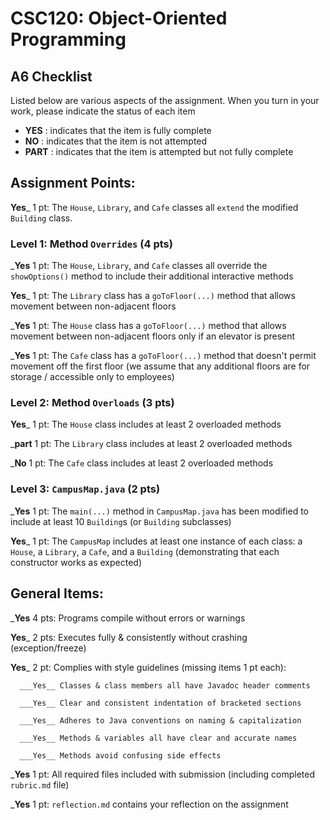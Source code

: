 # CSC120: Object-Oriented Programming
## A6 Checklist

Listed below are various aspects of the assignment.  When you turn in your work, please indicate the status of each item

- **YES** : indicates that the item is fully complete
- **NO** : indicates that the item is not attempted
- **PART** : indicates that the item is attempted but not fully complete


## Assignment Points:

__Yes___ 1 pt: The `House`, `Library`, and `Cafe` classes all `extend` the modified `Building` class.

### Level 1: Method `Overrides` (4 pts)

___Yes__ 1 pt: The `House`, `Library`, and `Cafe` classes all override the `showOptions()` method to include their additional interactive methods

__Yes___ 1 pt: The `Library` class has a `goToFloor(...)` method that allows movement between non-adjacent floors

___Yes__ 1 pt: The `House` class has a `goToFloor(...)` method that allows movement between non-adjacent floors only if an elevator is present

___Yes__ 1 pt: The `Cafe` class has a `goToFloor(...)` method that doesn't permit movement off the first floor (we assume that any additional floors are for storage / accessible only to employees)

### Level 2: Method `Overloads` (3 pts)

__Yes___ 1 pt: The `House` class includes at least 2 overloaded methods

___part__ 1 pt: The `Library` class includes at least 2 overloaded methods

___No__ 1 pt: The `Cafe` class includes at least 2 overloaded methods

### Level 3: `CampusMap.java` (2 pts)

___Yes__ 1 pt: The `main(...)` method in `CampusMap.java` has been modified to include at least 10 `Building`s (or `Building` subclasses)

__Yes___ 1 pt: The `CampusMap` includes at least one instance of each class: a `House`, a `Library`, a `Cafe`, and a `Building` (demonstrating that each constructor works as expected)



## General Items:

___Yes__ 4 pts: Programs compile without errors or warnings

__Yes___ 2 pts: Executes fully & consistently without crashing (exception/freeze)

__Yes___ 2 pt: Complies with style guidelines (missing items 1 pt each):

      ___Yes__ Classes & class members all have Javadoc header comments

      ___Yes__ Clear and consistent indentation of bracketed sections

      ___Yes__ Adheres to Java conventions on naming & capitalization

      ___Yes__ Methods & variables all have clear and accurate names

      ___Yes__ Methods avoid confusing side effects

___Yes__ 1 pt: All required files included with submission (including completed `rubric.md` file)

___Yes__ 1 pt: `reflection.md` contains your reflection on the assignment
